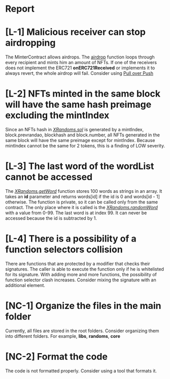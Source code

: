 # Report

# [L-1] Malicious receiver can stop airdropping
The MinterContract allows airdrops. The [airdrop](https://github.com/code-423n4/2023-10-nextgen/blob/8b518196629faa37eae39736837b24926fd3c07c/smart-contracts/MinterContract.sol#L181-L192) function loops through every recipient and mints him an amount of NFTs. If one of the receivers does not implement the ERC721 **onERC721Received** or implements it to always revert, the whole airdrop will fail. Consider using [Pull over Push](https://fravoll.github.io/solidity-patterns/pull_over_push.html)

# [L-2] NFTs minted in the same block will have the same hash preimage excluding the mintIndex
Since an NFTs hash in [*XRandoms.sol*](https://github.com/code-423n4/2023-10-nextgen/blob/8b518196629faa37eae39736837b24926fd3c07c/smart-contracts/XRandoms.sol#L35-L43) is generated by a mintIndex, block.prevrandao, blockhash and block.number, all NFTs generated in the same block will have the same preimage except for mintIndex. Because mintIndex cannot be the same for 2 tokens, this is a finding of LOW severity.

# [L-3] The last word of the wordList cannot be accessed
The [*XRandoms.getWord*](https://github.com/code-423n4/2023-10-nextgen/blob/8b518196629faa37eae39736837b24926fd3c07c/smart-contracts/XRandoms.sol#L15-L33) function stores 100 words as strings in an array. It takes an **id** parameter and returns words[id] if the id is 0 and words[id - 1] otherwise.
The function is private, so it can be called only from the same contract. The only place where it is called is the [*XRandoms.randomWord*](https://github.com/code-423n4/2023-10-nextgen/blob/8b518196629faa37eae39736837b24926fd3c07c/smart-contracts/XRandoms.sol#L40-L43) with a value from 0-99. The last word is at index 99. It can never be accessed because the id is subtracted by 1.

# [L-4] There is a possibility of a function selectors collision
There are functions that are protected by a modifier that checks their signatures. The caller is able to execute the function only if he is whitelisted for its signature. With adding more and more functions, the possibility of function selector clash increases. Consider mixing the signature with an additional element.


# [NC-1] Organize the files in the main folder
Currently, all files are stored in the root folders. Consider organizing them into different folders. For example, **libs**, **randoms**, **core**

# [NC-2] Format the code
The code is not formatted properly. Consider using a tool that formats it.